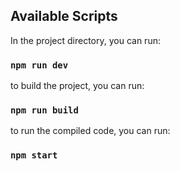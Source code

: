 
## Available Scripts

In the project directory, you can run:

### `npm run dev`

to build the project, you can run:

### `npm run build`

to run the compiled code, you can run:

### `npm start`

